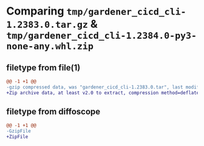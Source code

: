 # Comparing `tmp/gardener_cicd_cli-1.2383.0.tar.gz` & `tmp/gardener_cicd_cli-1.2384.0-py3-none-any.whl.zip`

## filetype from file(1)

```diff
@@ -1 +1 @@
-gzip compressed data, was "gardener_cicd_cli-1.2383.0.tar", last modified: Wed Apr 24 11:09:19 2024, max compression
+Zip archive data, at least v2.0 to extract, compression method=deflate
```

## filetype from diffoscope

```diff
@@ -1 +1 @@
-GzipFile
+ZipFile
```

